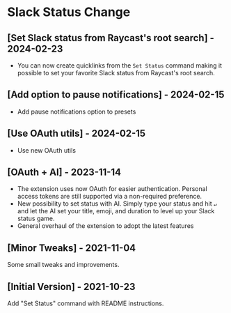 # Slack Status Change

## [Set Slack status from Raycast's root search] - 2024-02-23

- You can now create quicklinks from the `Set Status` command making it possible to set your favorite Slack status from Raycast's root search.

## [Add option to pause notifications] - 2024-02-15

- Add pause notifications option to presets

## [Use OAuth utils] - 2024-02-15

- Use new OAuth utils

## [OAuth + AI] - 2023-11-14

- The extension uses now OAuth for easier authentication. Personal access tokens are still supported via a non-required preference.
- New possibility to set status with AI. Simply type your status and hit `↵` and let the AI set your title, emoji, and duration to level up your Slack status game.
- General overhaul of the extension to adopt the latest features

## [Minor Tweaks] - 2021-11-04

Some small tweaks and improvements.

## [Initial Version] - 2021-10-23

Add "Set Status" command with README instructions.
